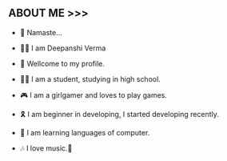 ## ABOUT ME >>>

* 🙏 Namaste...

* 👩‍🦱 I am Deepanshi Verma

* 🎉 Wellcome to my profile.

* 👨‍💻 I am a student, studying in high school.

* 🎮 I am a girlgamer and loves to play games.

* 🎗  I am beginner in developing, I started developing recently.

* 🎀 I am learning languages of computer.

* 🎶 I love music.🎸



